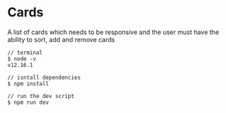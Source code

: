 # Cards

A list of cards which needs to be responsive and the user must have the ability to sort, add and remove cards

```
// terminal
$ node -v
v12.16.1

// isntall dependencies
$ npm install

// run the dev script
$ npm run dev
```
